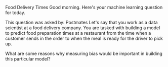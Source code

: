 Food Delivery Times
Good morning. Here's your machine learning question for today.

This question was asked by: Postmates
Let's say that you work as a data scientist at a food delivery company. You are tasked with building a model to predict food preparation times at a restaurant from the time when a customer sends in the order to when the meal is ready for the driver to pick up.

What are some reasons why measuring bias would be important in building this particular model?
